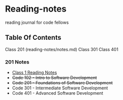 # Reading-notes
reading journal for code fellows

## Table Of Contents

Class 201 (reading-notes/notes.md)
Class 301 
Class 401

### 201 Notes

- [Class 1 Reading Notes](201/class1.md)
- ~~Code 102 - Intro to Software Development~~
- ~~Code 201 - Foundations of Software Development~~
- Code 301 - Intermediate Software Development
- Code 401 - Advanced Software Development




